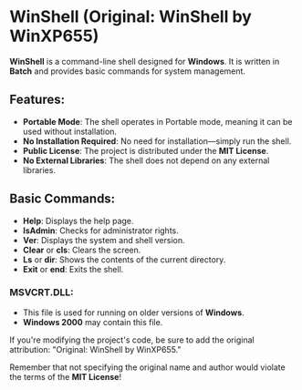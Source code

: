 # WinShell (Original: WinShell by WinXP655)

**WinShell** is a command-line shell designed for **Windows**. It is written in **Batch** and provides basic commands for system management.

## Features:
- **Portable Mode**: The shell operates in Portable mode, meaning it can be used without installation.
- **No Installation Required**: No need for installation—simply run the shell.
- **Public License**: The project is distributed under the **MIT License**.
- **No External Libraries**: The shell does not depend on any external libraries.

## Basic Commands:
- **Help**: Displays the help page.
- **IsAdmin**: Checks for administrator rights.
- **Ver**: Displays the system and shell version.
- **Clear** or **cls**: Clears the screen.
- **Ls** or **dir**: Shows the contents of the current directory.
- **Exit** or **end**: Exits the shell.

### MSVCRT.DLL:
- This file is used for running on older versions of **Windows**.
- **Windows 2000** may contain this file.

If you're modifying the project's code, be sure to add the original attribution: "Original: WinShell by WinXP655."

Remember that not specifying the original name and author would violate the terms of the **MIT License**!

